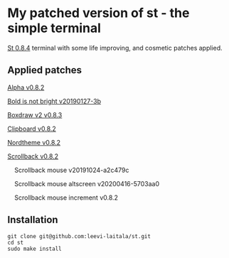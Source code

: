 # My patched version of st - the simple terminal



[St 0.8.4](https://st.suckless.org/) terminal with some life improving, and cosmetic patches applied.



## Applied patches

[Alpha v0.8.2](https://st.suckless.org/patches/alpha/)

[Bold is not bright v20190127-3b](https://st.suckless.org/patches/bold-is-not-bright/)

[Boxdraw v2 v0.8.3](https://st.suckless.org/patches/boxdraw/)

[Clipboard v0.8.2](https://st.suckless.org/patches/clipboard/)

[Nordtheme v0.8.2](https://st.suckless.org/patches/nordtheme/)

[Scrollback v0.8.2](https://st.suckless.org/patches/scrollback/)

    Scrollback mouse v20191024-a2c479c

    Scrollback mouse altscreen v20200416-5703aa0

    Scrollback mouse increment v0.8.2



## Installation

```shell
git clone git@github.com:leevi-laitala/st.git
cd st
sudo make install
```


